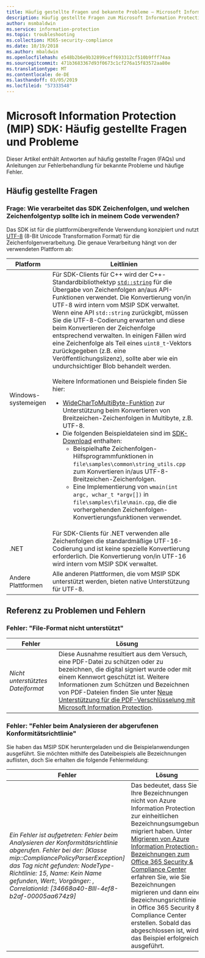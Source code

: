 ```yaml
---
title: Häufig gestellte Fragen und bekannte Probleme – Microsoft Information Protection SDK
description: Häufig gestellte Fragen zum Microsoft Information Protection SDK (MIP SDK) und Hilfestellung zur Fehlerbehandlung bei Problemen und Fehlern
author: msmbaldwin
ms.service: information-protection
ms.topic: troubleshooting
ms.collection: M365-security-compliance
ms.date: 10/19/2018
ms.author: mbaldwin
ms.openlocfilehash: e548b2b6e9b32899ceff693312cf510b9fff74aa
ms.sourcegitcommit: 471b3683367d93f0673c1cf276a15f83572aa80e
ms.translationtype: MT
ms.contentlocale: de-DE
ms.lasthandoff: 03/05/2019
ms.locfileid: "57333548"
---
```

# <a name="microsoft-information-protection-mip-sdk-faqs-and-issues"></a>Microsoft Information Protection (MIP) SDK: Häufig gestellte Fragen und Probleme

Dieser Artikel enthält Antworten auf häufig gestellte Fragen (FAQs) und Anleitungen zur Fehlerbehandlung für bekannte Probleme und häufige Fehler.

## <a name="frequently-asked-questions"></a>Häufig gestellte Fragen 

### <a name="question-how-does-the-sdk-handle-strings-and-what-string-type-should-i-be-using-in-my-code"></a>Frage: Wie verarbeitet das SDK Zeichenfolgen, und welchen Zeichenfolgentyp sollte ich in meinem Code verwenden?

Das SDK ist für die plattformübergreifende Verwendung konzipiert und nutzt [UTF-8](https://wikipedia.org/wiki/UTF-8) (8-Bit Unicode Transformation Format) für die Zeichenfolgenverarbeitung. Die genaue Verarbeitung hängt von der verwendeten Plattform ab:

| Platform | Leitlinien |
|-|-|
| Windows-systemeigen | Für SDK-Clients für C++ wird der C++-Standardbibliothektyp [`std::string`](https://wikipedia.org/wiki/C%2B%2B_string_handling) für die Übergabe von Zeichenfolgen an/aus API-Funktionen verwendet. Die Konvertierung von/in UTF-8 wird intern vom MSIP SDK verwaltet. Wenn eine API `std::string` zurückgibt, müssen Sie die UTF-8-Codierung erwarten und diese beim Konvertieren der Zeichenfolge entsprechend verwalten. In einigen Fällen wird eine Zeichenfolge als Teil eines `uint8_t`-Vektors zurückgegeben (z.B. eine Veröffentlichungslizenz), sollte aber wie ein undurchsichtiger Blob behandelt werden.<br><br>Weitere Informationen und Beispiele finden Sie hier:<ul><li>[WideCharToMultiByte-Funktion](/windows/desktop/api/stringapiset/nf-stringapiset-widechartomultibyte) zur Unterstützung beim Konvertieren von Breitzeichen-Zeichenfolgen in Multibyte, z.B. UTF-8.<li>Die folgenden Beispieldateien sind im [SDK-Download](setup-configure-mip.md#configure-your-client-workstation) enthalten:<ul><li>Beispielhafte Zeichenfolgen-Hilfsprogrammfunktionen in `file\samples\common\string_utils.cpp` zum Konvertieren in/aus UTF-8-Breitzeichen-Zeichenfolgen.<li>Eine Implementierung von `wmain(int argc, wchar_t *argv[])` in `file\samples\file\main.cpp`, die die vorhergehenden Zeichenfolgen-Konvertierungsfunktionen verwendet.</li></ul></ul>|
| .NET | Für SDK-Clients für .NET verwenden alle Zeichenfolgen die standardmäßige UTF-16-Codierung und ist keine spezielle Konvertierung erforderlich. Die Konvertierung von/in UTF-16 wird intern vom MSIP SDK verwaltet. |
| Andere Plattformen | Alle anderen Plattformen, die vom MSIP SDK unterstützt werden, bieten native Unterstützung für UTF-8. |

## <a name="issues-and-errors-reference"></a>Referenz zu Problemen und Fehlern

### <a name="error-file-format-not-supported"></a>Fehler: "File-Format nicht unterstützt"  

| Fehler | Lösung |
|-|-|
|*Nicht unterstütztes Dateiformat*| Diese Ausnahme resultiert aus dem Versuch, eine PDF-Datei zu schützen oder zu bezeichnen, die digital signiert wurde oder mit einem Kennwort geschützt ist. Weitere Informationen zum Schützen und Bezeichnen von PDF-Dateien finden Sie unter [Neue Unterstützung für die PDF-Verschlüsselung mit Microsoft Information Protection](https://techcommunity.microsoft.com/t5/Azure-Information-Protection/New-support-for-PDF-encryption-with-Microsoft-Information/ba-p/262757).|

### <a name="error-failed-to-parse-the-acquired-compliance-policy"></a>Fehler: "Fehler beim Analysieren der abgerufenen Konformitätsrichtlinie"  

Sie haben das MSIP SDK heruntergeladen und die Beispielanwendungen ausgeführt. Sie möchten mithilfe des Dateibeispiels alle Bezeichnungen auflisten, doch Sie erhalten die folgende Fehlermeldung:

| Fehler | Lösung |
|-|-|
|*Ein Fehler ist aufgetreten: Fehler beim Analysieren der Konformitätsrichtlinie abgerufen. Fehler bei der: [Klasse mip::CompliancePolicyParserException] das Tag nicht gefunden: NodeType-Richtlinie: 15, Name: Kein Name gefunden, Wert:, Vorgänger: <SyncFile> <Content>, CorrelationId: [34668a40-Blll-4ef8-b2af-00005aa674z9]*| Das bedeutet, dass Sie Ihre Bezeichnungen nicht von Azure Information Protection zur einheitlichen Bezeichnungsumgebung migriert haben. Unter [Migrieren von Azure Information Protection-Bezeichnungen zum Office 365 Security & Compliance Center](/azure/information-protection/configure-policy-migrate-labels) erfahren Sie, wie Sie Bezeichnungen migrieren und dann eine Bezeichnungsrichtlinie in Office 365 Security & Compliance Center erstellen. Sobald das abgeschlossen ist, wird das Beispiel erfolgreich ausgeführt.|
